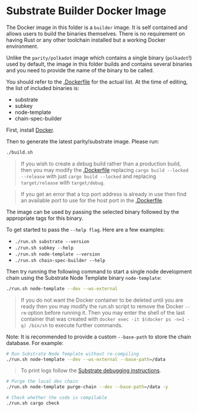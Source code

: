 # Substrate Builder Docker Image

The Docker image in this folder is a `builder` image. It is self contained and allows users to build the binaries themselves.
There is no requirement on having Rust or any other toolchain installed but a working Docker environment.

Unlike the `parity/polkadot` image which contains a single binary (`polkadot`!) used by default, the image in this folder builds and contains several binaries and you need to provide the name of the binary to be called.

You should refer to the [.Dockerfile](./substrate_builder.Dockerfile) for the actual list. At the time of editing, the list of included binaries is:

- substrate
- subkey
- node-template
- chain-spec-builder

First, install [Docker](https://docs.docker.com/get-docker/).

Then to generate the latest parity/substrate image. Please run:
```sh
./build.sh
```

> If you wish to create a debug build rather than a production build, then you may modify the [.Dockerfile](./substrate_builder.Dockerfile) replacing `cargo build --locked --release` with just `cargo build --locked` and replacing `target/release` with `target/debug`. 

> If you get an error that a tcp port address is already in use then find an available port to use for the host port in the [.Dockerfile](./substrate_builder.Dockerfile).

The image can be used by passing the selected binary followed by the appropriate tags for this binary.

To get started to pass the `--help flag`. Here are a few examples:

- `./run.sh substrate --version`
- `./run.sh subkey --help`
- `./run.sh node-template --version`
- `./run.sh chain-spec-builder --help`

Then try running the following command to start a single node development chain using the Substrate Node Template binary `node-template`:

```sh
./run.sh node-template --dev --ws-external
```

> If you do not want the Docker container to be deleted until you are ready then you may modify the run.sh script to remove the Docker `--rm` option before running it. Then you may enter the shell of the last container that was created with `docker exec -it $(docker ps -n=1 -q) /bin/sh` to execute further commands.

Note: It is recommended to provide a custom `--base-path` to store the chain database. For example:

```sh
# Run Substrate Node Template without re-compiling
./run.sh node-template --dev --ws-external --base-path=/data
```

> To print logs follow the [Substrate debugging instructions](https://docs.substrate.io/test/debug/).

```sh
# Purge the local dev chain
./run.sh node-template purge-chain --dev --base-path=/data -y

# Check whether the code is compilable
./run.sh cargo check
```
